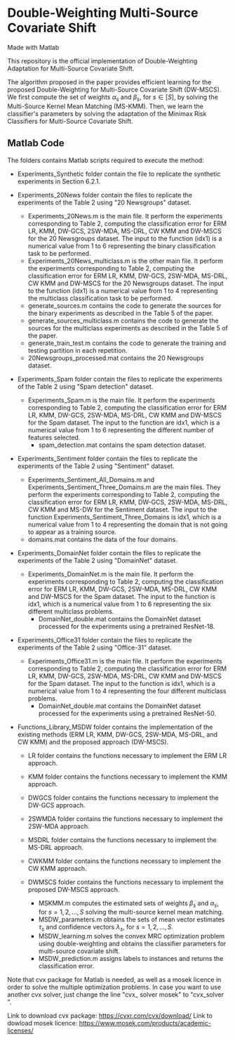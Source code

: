# Double-Weighting Multi-Source Covariate Shift
Made with Matlab

This repository is the official implementation of Double-Weighting Adaptation for Multi-Source Covariate Shift. 

The algorithm proposed in the paper provides efficient learning for the proposed Double-Weighting for Multi-Source Covariate Shift (DW-MSCS). We first compute the set of weights $\alpha_s$ and $\beta_s$, for $s\in[S]$, by solving the Multi-Source Kernel Mean Matching (MS-KMM). Then, we learn the classifier's parameters by solving the adaptation of the Minimax Risk Classifiers for Multi-Source Covariate Shift.

## Matlab Code

The folders contains Matlab scripts required to execute the method:

* Experiments_Synthetic folder contain the file to replicate the synthetic experiments in Section 6.2.1.

* Experiments_20News folder contain the files to replicate the experiments of the Table 2 using "20 Newsgroups" dataset.
	* Experiments_20News.m is the main file. It perform the experiments corresponding to Table 2, computing the classification error for ERM LR, KMM, DW-GCS, 2SW-MDA, MS-DRL, CW KMM and DW-MSCS for the 20 Newsgroups dataset. The input to the function (idx1) is a numerical value from 1 to 6 representing the binary classification task to be performed.
	* Experiments_20News_multiclass.m is the other main file. It perform the experiments corresponding to Table 2, computing the classification error for ERM LR, KMM, DW-GCS, 2SW-MDA, MS-DRL, CW KMM and DW-MSCS for the 20 Newsgroups dataset. The input to the function (idx1) is a numerical value from 1 to 4 representing the multiclass classification task to be performed.
  	* generate_sources.m contains the code to generate the sources for the binary experiments as described in the Table 5 of the paper.
	* generate_sources_multiclass.m contains the code to generate the sources for the multiclass experiments as described in the Table 5 of the paper.
  	* generate_train_test.m contains the code to generate the training and testing partition in each repetition.
  	* 20Newsgroups_processed.mat contains the 20 Newsgroups dataset.

* Experiments_Spam folder contain the files to replicate the experiments of the Table 2 using "Spam detection" dataset.
	* Experiments_Spam.m is the main file. It perform the experiments corresponding to Table 2, computing the classification error for ERM LR, KMM, DW-GCS, 2SW-MDA, MS-DRL, CW KMM and DW-MSCS for the Spam dataset. The input to the function are idx1, which is a numerical value from 1 to 6 representing the different number of features selected.
    	* spam_detection.mat contains the spam detection dataset.

* Experiments_Sentiment folder contain the files to replicate the experiments of the Table 2 using "Sentiment" dataset.
  * Experiments_Sentiment_All_Domains.m and Experiments_Sentiment_Three_Domains.m are the main files. They perform the experiments corresponding to Table 2, computing the classification error for ERM LR, KMM, DW-GCS, 2SW-MDA, MS-DRL, CW KMM and MS-DW for the Sentiment dataset. The input to the function Experiments_Sentiment_Three_Domains is idx1, which is a numerical value from 1 to 4 representing the domain that is not going to appear as a training source.
  * domains.mat contains the data of the four domains.
  
* Experiments_DomainNet folder contain the files to replicate the experiments of the Table 2 using "DomainNet" dataset.
	* Experiments_DomainNet.m is the main file. It perform the experiments corresponding to Table 2, computing the classification error for ERM LR, KMM, DW-GCS, 2SW-MDA, MS-DRL, CW KMM and DW-MSCS for the Spam dataset. The input to the function is idx1, which is a numerical value from 1 to 6 representing the six different multiclass problems.
    	* DomainNet_double.mat contains the DomainNet dataset processed for the experiments using a pretrained ResNet-18.
	
* Experiments_Office31 folder contain the files to replicate the experiments of the Table 2 using "Office-31" dataset.
	* Experiments_Office31.m is the main file. It perform the experiments corresponding to Table 2, computing the classification error for ERM LR, KMM, DW-GCS, 2SW-MDA, MS-DRL, CW KMM and DW-MSCS for the Spam dataset. The input to the function is idx1, which is a numerical value from 1 to 4 representing the four different multiclass problems.
    	* DomainNet_double.mat contains the DomainNet dataset processed for the experiments using a pretrained ResNet-50.

* Functions_Library_MSDW folder contains the implementation of the existing methods (ERM LR, KMM, DW-GCS, 2SW-MDA, MS-DRL, and CW KMM) and the proposed approach (DW-MSCS).
  * LR folder contains the functions necessary to implement the ERM LR approach.
  * KMM folder contains the functions necessary to implement the KMM approach.
  * DWGCS folder contains the functions necessary to implement the DW-GCS approach.
  * 2SWMDA folder contains the functions necessary to implement the 2SW-MDA approach.
  * MSDRL folder contains the functions necessary to implement the MS-DRL approach.
  * CWKMM folder contains the functions necessary to implement the CW KMM approach.
  
  * DWMSCS folder contains the functions necessary to implement the proposed DW-MSCS approach.
    * MSKMM.m computes the estimated sets of weights $\beta_{s}$ and $\alpha_{s}$, for $s=1,2,\ldots,S$ solving the multi-source kernel mean matching.
    * MSDW_parameters.m obtains the sets of mean vector estimates $\tau_s$ and confidence vectors $\lambda_s$, for $s=1,2,\ldots,S$.
    * MSDW_learning.m solves the convex MRC optimization problem using double-weighting and obtains the classifier parameters for multi-source covariate shift.
    * MSDW_prediction.m assigns labels to instances and returns the classification error.
    
Note that cvx package for Matlab is needed, as well as a mosek licence in order to solve the multiple optimization problems. In case you want to use another cvx solver, just change the line "cvx_ solver mosek" to "cvx_solver <solver>".

Link to download cvx package: https://cvxr.com/cvx/download/
Link to dowload mosek licence: https://www.mosek.com/products/academic-licenses/